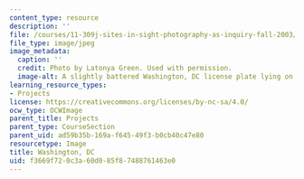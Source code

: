 ```yaml
---
content_type: resource
description: ''
file: /courses/11-309j-sites-in-sight-photography-as-inquiry-fall-2003/f3669f720c3a60d085f87488761463e0_latonyagreen.jpg
file_type: image/jpeg
image_metadata:
  caption: ''
  credit: Photo by Latonya Green. Used with permission.
  image-alt: A slightly battered Washington, DC license plate lying on the ground.
learning_resource_types:
- Projects
license: https://creativecommons.org/licenses/by-nc-sa/4.0/
ocw_type: OCWImage
parent_title: Projects
parent_type: CourseSection
parent_uid: ad59b35b-169a-f645-49f3-b0cb40c47e80
resourcetype: Image
title: Washington, DC
uid: f3669f72-0c3a-60d0-85f8-7488761463e0
---
```

